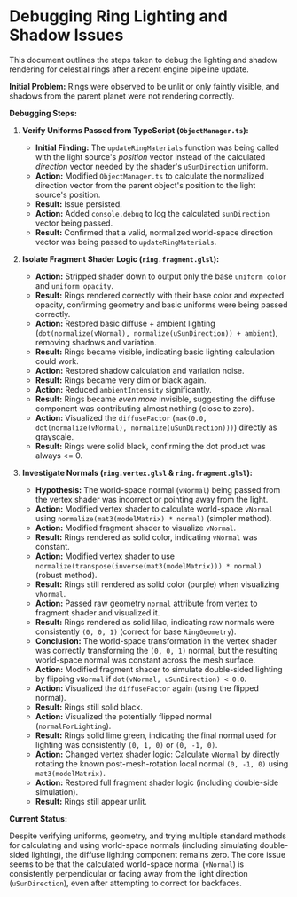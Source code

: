 # Debugging Ring Lighting and Shadow Issues

This document outlines the steps taken to debug the lighting and shadow rendering for celestial rings after a recent engine pipeline update.

**Initial Problem:** Rings were observed to be unlit or only faintly visible, and shadows from the parent planet were not rendering correctly.

**Debugging Steps:**

1.  **Verify Uniforms Passed from TypeScript (`ObjectManager.ts`):**
    *   **Initial Finding:** The `updateRingMaterials` function was being called with the light source's *position* vector instead of the calculated *direction* vector needed by the shader's `uSunDirection` uniform.
    *   **Action:** Modified `ObjectManager.ts` to calculate the normalized direction vector from the parent object's position to the light source's position.
    *   **Result:** Issue persisted.
    *   **Action:** Added `console.debug` to log the calculated `sunDirection` vector being passed.
    *   **Result:** Confirmed that a valid, normalized world-space direction vector was being passed to `updateRingMaterials`.

2.  **Isolate Fragment Shader Logic (`ring.fragment.glsl`):**
    *   **Action:** Stripped shader down to output only the base `uniform color` and `uniform opacity`.
    *   **Result:** Rings rendered correctly with their base color and expected opacity, confirming geometry and basic uniforms were being passed correctly.
    *   **Action:** Restored basic diffuse + ambient lighting (`dot(normalize(vNormal), normalize(uSunDirection)) + ambient`), removing shadows and variation.
    *   **Result:** Rings became visible, indicating basic lighting calculation could work.
    *   **Action:** Restored shadow calculation and variation noise.
    *   **Result:** Rings became very dim or black again.
    *   **Action:** Reduced `ambientIntensity` significantly.
    *   **Result:** Rings became *even more* invisible, suggesting the diffuse component was contributing almost nothing (close to zero).
    *   **Action:** Visualized the `diffuseFactor` (`max(0.0, dot(normalize(vNormal), normalize(uSunDirection)))`) directly as grayscale.
    *   **Result:** Rings were solid black, confirming the dot product was always <= 0.

3.  **Investigate Normals (`ring.vertex.glsl` & `ring.fragment.glsl`):**
    *   **Hypothesis:** The world-space normal (`vNormal`) being passed from the vertex shader was incorrect or pointing away from the light.
    *   **Action:** Modified vertex shader to calculate world-space `vNormal` using `normalize(mat3(modelMatrix) * normal)` (simpler method).
    *   **Action:** Modified fragment shader to visualize `vNormal`.
    *   **Result:** Rings rendered as solid color, indicating `vNormal` was constant.
    *   **Action:** Modified vertex shader to use `normalize(transpose(inverse(mat3(modelMatrix))) * normal)` (robust method).
    *   **Result:** Rings still rendered as solid color (purple) when visualizing `vNormal`.
    *   **Action:** Passed raw geometry `normal` attribute from vertex to fragment shader and visualized it.
    *   **Result:** Rings rendered as solid lilac, indicating raw normals were consistently `(0, 0, 1)` (correct for base `RingGeometry`).
    *   **Conclusion:** The world-space transformation in the vertex shader was correctly transforming the `(0, 0, 1)` normal, but the resulting world-space normal was constant across the mesh surface.
    *   **Action:** Modified fragment shader to simulate double-sided lighting by flipping `vNormal` if `dot(vNormal, uSunDirection) < 0.0`.
    *   **Action:** Visualized the `diffuseFactor` again (using the flipped normal).
    *   **Result:** Rings still solid black.
    *   **Action:** Visualized the potentially flipped normal (`normalForLighting`).
    *   **Result:** Rings solid lime green, indicating the final normal used for lighting was consistently `(0, 1, 0)` or `(0, -1, 0)`.
    *   **Action:** Changed vertex shader logic: Calculate `vNormal` by directly rotating the known post-mesh-rotation local normal `(0, -1, 0)` using `mat3(modelMatrix)`.
    *   **Action:** Restored full fragment shader logic (including double-side simulation).
    *   **Result:** Rings still appear unlit.

**Current Status:**

Despite verifying uniforms, geometry, and trying multiple standard methods for calculating and using world-space normals (including simulating double-sided lighting), the diffuse lighting component remains zero. The core issue seems to be that the calculated world-space normal (`vNormal`) is consistently perpendicular or facing away from the light direction (`uSunDirection`), even after attempting to correct for backfaces. 